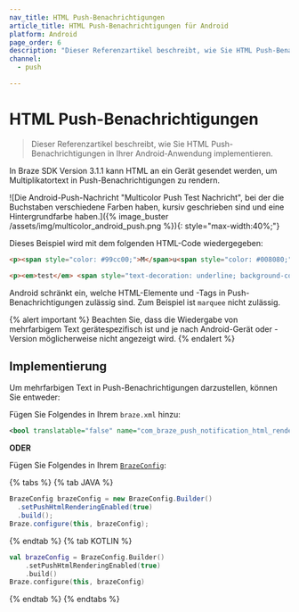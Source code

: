 ```yaml
---
nav_title: HTML Push-Benachrichtigungen
article_title: HTML Push-Benachrichtigungen für Android
platform: Android
page_order: 6
description: "Dieser Referenzartikel beschreibt, wie Sie HTML Push-Benachrichtigungen in Ihrer Android-Anwendung implementieren."
channel:
  - push

---
```


# HTML Push-Benachrichtigungen

> Dieser Referenzartikel beschreibt, wie Sie HTML Push-Benachrichtigungen in Ihrer Android-Anwendung implementieren.

In Braze SDK Version 3.1.1 kann HTML an ein Gerät gesendet werden, um Multiplikatortext in Push-Benachrichtigungen zu rendern.

![Die Android-Push-Nachricht "Multicolor Push Test Nachricht", bei der die Buchstaben verschiedene Farben haben, kursiv geschrieben sind und eine Hintergrundfarbe haben.]({% image_buster /assets/img/multicolor_android_push.png %}){: style="max-width:40%;"}

Dieses Beispiel wird mit dem folgenden HTML-Code wiedergegeben:

```html
<p><span style="color: #99cc00;">M</span>u<span style="color: #008080;">lti</span>Colo<span style="color: #ff6600;">r</span> <span style="color: #000080;">P</span><span style="color: #00ccff;">u</span><span style="color: #ff0000;">s</span><span style="color: #808080;">h</span></p>
```

```html
<p><em>test</em> <span style="text-decoration: underline; background-color: #ff6600;"><strong>message</strong></span></p>
```

Android schränkt ein, welche HTML-Elemente und -Tags in Push-Benachrichtigungen zulässig sind. Zum Beispiel ist `marquee` nicht zulässig.

{% alert important %}
Beachten Sie, dass die Wiedergabe von mehrfarbigem Text gerätespezifisch ist und je nach Android-Gerät oder -Version möglicherweise nicht angezeigt wird.
{% endalert %}

## Implementierung

Um mehrfarbigen Text in Push-Benachrichtigungen darzustellen, können Sie entweder:

Fügen Sie Folgendes in Ihrem `braze.xml` hinzu:

```xml
<bool translatable="false" name="com_braze_push_notification_html_rendering_enabled">true</bool>
```

**ODER** 

Fügen Sie Folgendes in Ihrem [`BrazeConfig`]({{site.baseurl}}/developer_guide/platform_integration_guides/android/advanced_use_cases/runtime_configuration/#runtime-configuration):

{% tabs %}
{% tab JAVA %}

```java
BrazeConfig brazeConfig = new BrazeConfig.Builder()
  .setPushHtmlRenderingEnabled(true)
  .build();
Braze.configure(this, brazeConfig);
```
 
{% endtab %}
{% tab KOTLIN %}

```kotlin
val brazeConfig = BrazeConfig.Builder()
    .setPushHtmlRenderingEnabled(true)
    .build()
Braze.configure(this, brazeConfig)
```

{% endtab %}
{% endtabs %}

